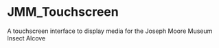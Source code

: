 JMM_Touchscreen
===============

A touchscreen interface to display media for the Joseph Moore Museum Insect Alcove